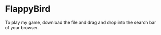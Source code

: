 # FlappyBird
To play my game, download the file and drag and drop into the search bar of your browser.
